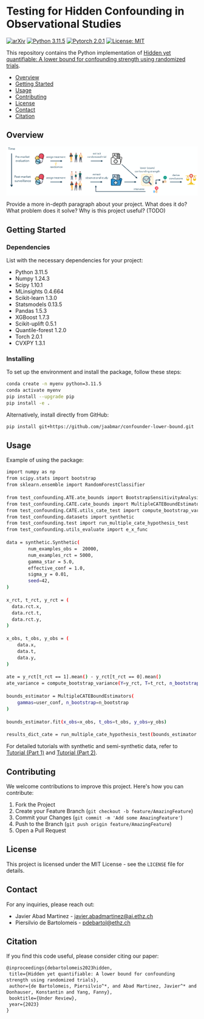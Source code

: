 # Testing for Hidden Confounding in Observational Studies

[![arXiv](https://img.shields.io/badge/stat.ML-arXiv%3A2006.08437-B31B1B.svg)](https://arxiv.org/abs/2202.01315)
[![Python 3.11.5](https://img.shields.io/badge/python-3.11.5-blue.svg)](https://python.org/downloads/release/python-3115/)
[![Pytorch 2.0.1](https://img.shields.io/badge/pytorch-2.0.1-blue.svg)](https://pytorch.org/)
[![License: MIT](https://img.shields.io/badge/License-MIT-yellow.svg)](LICENSE)

This repository contains the Python implementation of [Hidden yet quantifiable: A lower bound for confounding strength using randomized trials](https://arxiv.org/abs/2202.01315).

* [Overview](#overview)
* [Getting Started](#getting-started)
* [Usage](#usage)
* [Contributing](#contributing)
* [License](#license)
* [Contact](#contact)
* [Citation](#citation)

## Overview

<p align="center">
<img align="middle" src="motivating_example.png"  alt="An illustrative example of the drug regulatory process: our lower bound allows taking proactive measures to address the unobserved confounding problem."/>
</p>

Provide a more in-depth paragraph about your project. What does it do? What problem does it solve? Why is this project useful? (TODO)

## Getting Started

### Dependencies

List with the necessary dependencies for your project:

- Python 3.11.5
- Numpy 1.24.3
- Scipy 1.10.1
- MLinsights 0.4.664
- Scikit-learn 1.3.0
- Statsmodels 0.13.5
- Pandas 1.5.3
- XGBoost 1.7.3
- Scikit-uplift 0.5.1
- Quantile-forest 1.2.0
- Torch 2.0.1
- CVXPY 1.3.1

### Installing

To set up the environment and install the package, follow these steps:

```bash
conda create -n myenv python=3.11.5
conda activate myenv
pip install --upgrade pip
pip install -e .         
```

Alternatively, install directly from GitHub:

```bash
pip install git+https://github.com/jaabmar/confounder-lower-bound.git
```

## Usage

Example of using the package:

```bash
import numpy as np
from scipy.stats import bootstrap
from sklearn.ensemble import RandomForestClassifier

from test_confounding.ATE.ate_bounds import BootstrapSensitivityAnalysis
from test_confounding.CATE.cate_bounds import MultipleCATEBoundEstimators
from test_confounding.CATE.utils_cate_test import compute_bootstrap_variance
from test_confounding.datasets import synthetic
from test_confounding.test import run_multiple_cate_hypothesis_test
from test_confounding.utils_evaluate import e_x_func

data = synthetic.Synthetic(
        num_examples_obs =  20000,
        num_examples_rct = 5000,
        gamma_star = 5.0,
        effective_conf = 1.0,
        sigma_y = 0.01,
        seed=42,    
)

x_rct, t_rct, y_rct = (
  data.rct.x,
  data.rct.t,
  data.rct.y,
)

x_obs, t_obs, y_obs = (
    data.x,
    data.t,
    data.y,
)

ate = y_rct[t_rct == 1].mean() - y_rct[t_rct == 0].mean()
ate_variance = compute_bootstrap_variance(Y=y_rct, T=t_rct, n_bootstraps=n_bootstrap, arm=None)

bounds_estimator = MultipleCATEBoundEstimators(
    gammas=user_conf, n_bootstrap=n_bootstrap
)

bounds_estimator.fit(x_obs=x_obs, t_obs=t_obs, y_obs=y_obs)

results_dict_cate = run_multiple_cate_hypothesis_test(bounds_estimator = bounds_estimator, ate = ate, ate_variance = ate_variance, alpha = 5.0, x_rct = x_rct, user_conf = user_conf, verbose = False)
```

For detailed tutorials with synthetic and semi-synthetic data, refer to [Tutorial (Part 1)](src/synthetic.ipynb) and [Tutorial (Part 2)](src/semi_synthetic.ipynb).

## Contributing

We welcome contributions to improve this project. Here's how you can contribute:

1. Fork the Project
2. Create your Feature Branch (`git checkout -b feature/AmazingFeature`)
3. Commit your Changes (`git commit -m 'Add some AmazingFeature'`)
4. Push to the Branch (`git push origin feature/AmazingFeature`)
5. Open a Pull Request

## License

This project is licensed under the MIT License - see the `LICENSE` file for details.

## Contact

For any inquiries, please reach out:

- Javier Abad Martinez - [javier.abadmartinez@ai.ethz.ch](mailto:javier.abadmartinez@ai.ethz.ch)
- Piersilvio de Bartolomeis - [pdebartol@ethz.ch](mailto:pdebartol@ethz.ch)

## Citation

If you find this code useful, please consider citing our paper:
 ```
@inproceedings{debartolomeis2023hidden,
  title={Hidden yet quantifiable: A lower bound for confounding strength using randomized trials},
  author={de Bartolomeis, Piersilvio^*, and Abad Martinez, Javier^* and Donhauser, Konstantin and Yang, Fanny},
  booktitle={Under Review},
  year={2023}
}
```